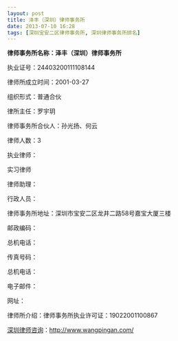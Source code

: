 ```yaml
---
layout: post
title: 泽丰（深圳）律师事务所
date: 2013-07-10 16:28
tags: [深圳宝安二区律师事务所, 深圳律师事务所排名]
---
```

<strong>律师事务所名称：泽丰（深圳）律师事务所</strong>

执业证号：24403200111108144

律师所成立时间：2001-03-27

组织形式：普通合伙

律所主任：罗宇玥

律师事务所合伙人：孙光扬、何云

律师人数：3

执业律师：

实习律师

律师助理：

行政人员：

律师事务所地址：深圳市宝安二区龙井二路58号嘉宝大厦三楼

邮政编码：

总机电话：

传真号码：

总机电话：

电子邮件：

网址：

律师所介绍：律师事务所执业许可证：19022001100867

<a href="http://www.wangpingan.com/">深圳律师咨询</a>：<a href="http://www.wangpingan.com/">http://www.wangpingan.com/</a>

